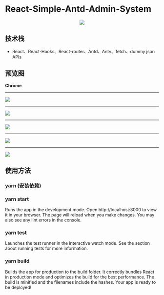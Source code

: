 # React-Simple-Antd-Admin-System
<p align='center'><img src='./React-Simple-Antd-Admin-System/src/Images/logo192.png'> </p>

## 技术栈
- React、React-Hooks、React-router、Antd、Antv、fetch、dummy json APIs
## 预览图
**Chrome**

<hr>

![](./React-Simple-Antd-Admin-System/preview/p1.png)
<hr>

![](./React-Simple-Antd-Admin-System/preview/p2.png)
<hr>

![](./React-Simple-Antd-Admin-System/preview/p3.png)
<hr>

![](./React-Simple-Antd-Admin-System/preview/p4.png)
<hr>

![](./React-Simple-Antd-Admin-System/preview/p5.png)

## 使用方法

### yarn (安装依赖)
### yarn start
Runs the app in the development mode.
Open http://localhost:3000 to view it in your browser. The page will reload when you make changes. You may also see any lint errors in the console.

### yarn test
Launches the test runner in the interactive watch mode. See the section about running tests for more information.

### yarn build
Builds the app for production to the build folder.
It correctly bundles React in production mode and optimizes the build for the best performance.
The build is minified and the filenames include the hashes.
Your app is ready to be deployed!
